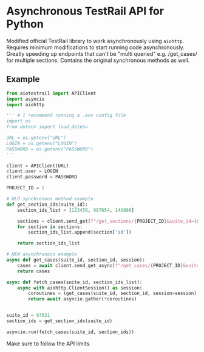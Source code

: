 # Asynchronous TestRail API for Python
Modified official TestRail library to work asynchronously using `aiohttp`.
Requires minimum modifications to start running code asynchronously. Greatly speeding up endpoints that can't be "multi queried" e.g. /get_cases/ for multiple sections.
Contains the original synchronous methods as well.


## Example
```python
from aiotestrail import APIClient
import asyncio
import aiohttp

''' # I recommend running a .env config file
import os
from dotenv import load_dotenv

URL = os.getenv("URL")
LOGIN = os.getenv("LOGIN")
PASSWORD = os.getenv("PASSWORD")
'''

client = APIClient(URL)
client.user = LOGIN
client.password = PASSWORD

PROJECT_ID = 1

# OLD synchronous method example
def get_section_ids(suite_id):
    section_ids_list = [123456, 987654, 146808]

    sections = client.send_get(f"/get_sections/{PROJECT_ID}&suite_id={suite_id}")
    for section in sections:
        section_ids_list.append(section['id'])

    return section_ids_list

# NEW asynchronous example
async def get_cases(suite_id, section_id, session):
    cases = await client.send_get_async(f"/get_cases/{PROJECT_ID}&suite_id={suite_id}&section_id={section_id}", session=session)
    return cases

async def fetch_cases(suite_id, section_ids_list):
    async with aiohttp.ClientSession() as session:
        coroutines = (get_cases(suite_id, section_id, session=session) for section_id in section_ids_list)
        return await asyncio.gather(*coroutines)


suite_id = 97531
section_ids = get_section_ids(suite_id)

asyncio.run(fetch_cases(suite_id, section_ids))
```
Make sure to follow the API limits.
